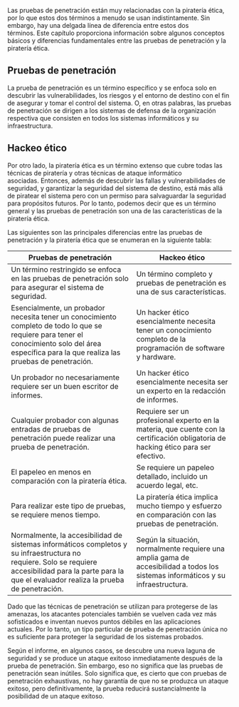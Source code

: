 Las pruebas de penetración están muy relacionadas con la piratería ética, por lo que estos dos términos a menudo se usan indistintamente. Sin embargo, hay una delgada línea de diferencia entre estos dos términos. Este capítulo proporciona información sobre algunos conceptos básicos y diferencias fundamentales entre las pruebas de penetración y la piratería ética.

## Pruebas de penetración

La prueba de penetración es un término específico y se enfoca solo en descubrir las vulnerabilidades, los riesgos y el entorno de destino con el fin de asegurar y tomar el control del sistema. O, en otras palabras, las pruebas de penetración se dirigen a los sistemas de defensa de la organización respectiva que consisten en todos los sistemas informáticos y su infraestructura.

## Hackeo ético

Por otro lado, la piratería ética es un término extenso que cubre todas las técnicas de piratería y otras técnicas de ataque informático asociadas. Entonces, además de descubrir las fallas y vulnerabilidades de seguridad, y garantizar la seguridad del sistema de destino, está más allá de piratear el sistema pero con un permiso para salvaguardar la seguridad para propósitos futuros. Por lo tanto, podemos decir que es un término general y las pruebas de penetración son una de las características de la piratería ética.

Las siguientes son las principales diferencias entre las pruebas de penetración y la piratería ética que se enumeran en la siguiente tabla:

|Pruebas de penetración|Hackeo ético|
|---|---|
|Un término restringido se enfoca en las pruebas de penetración solo para asegurar el sistema de seguridad.|Un término completo y pruebas de penetración es una de sus características.|
|Esencialmente, un probador necesita tener un conocimiento completo de todo lo que se requiere para tener el conocimiento solo del área específica para la que realiza las pruebas de penetración.|Un hacker ético esencialmente necesita tener un conocimiento completo de la programación de software y hardware.|
|Un probador no necesariamente requiere ser un buen escritor de informes.|Un hacker ético esencialmente necesita ser un experto en la redacción de informes.|
|Cualquier probador con algunas entradas de pruebas de penetración puede realizar una prueba de penetración.|Requiere ser un profesional experto en la materia, que cuente con la certificación obligatoria de hacking ético para ser efectivo.|
|El papeleo en menos en comparación con la piratería ética.|Se requiere un papeleo detallado, incluido un acuerdo legal, etc.|
|Para realizar este tipo de pruebas, se requiere menos tiempo.|La piratería ética implica mucho tiempo y esfuerzo en comparación con las pruebas de penetración.|
|Normalmente, la accesibilidad de sistemas informáticos completos y su infraestructura no requiere. Solo se requiere accesibilidad para la parte para la que el evaluador realiza la prueba de penetración.|Según la situación, normalmente requiere una amplia gama de accesibilidad a todos los sistemas informáticos y su infraestructura.|

Dado que las técnicas de penetración se utilizan para protegerse de las amenazas, los atacantes potenciales también se vuelven cada vez más sofisticados e inventan nuevos puntos débiles en las aplicaciones actuales. Por lo tanto, un tipo particular de prueba de penetración única no es suficiente para proteger la seguridad de los sistemas probados.

Según el informe, en algunos casos, se descubre una nueva laguna de seguridad y se produce un ataque exitoso inmediatamente después de la prueba de penetración. Sin embargo, eso no significa que las pruebas de penetración sean inútiles. Solo significa que, es cierto que con pruebas de penetración exhaustivas, no hay garantía de que no se produzca un ataque exitoso, pero definitivamente, la prueba reducirá sustancialmente la posibilidad de un ataque exitoso.
